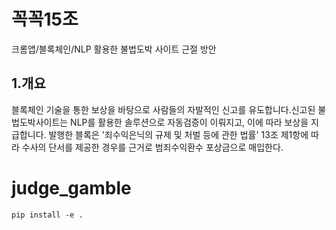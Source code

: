 # 꼭꼭15조

크롬앱/블록체인/NLP 활용한 불법도박 사이트 근절 방안

## 1.개요

블록체인 기술을 통한 보상을 바탕으로 사람들의 자발적인 신고를 유도합니다.신고된 불법도박사이트는 NLP를 활용한 솔루션으로 자동검증이 이뤄지고, 이에 따라 보상을 지급합니다. 발행한 블록은 '죄수익은닉의 규제 및 처벌 등에 관한 법률' 13조 제1항에 따라 수사의 단서를 제공한 경우를 근거로 범죄수익환수 포상금으로 매입한다.


# judge_gamble

```
pip install -e .
```
